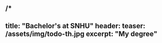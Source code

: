 /*
---
title: "Bachelor's at SNHU"
header:
    teaser: /assets/img/todo-th.jpg
excerpt: "My degree"
---
